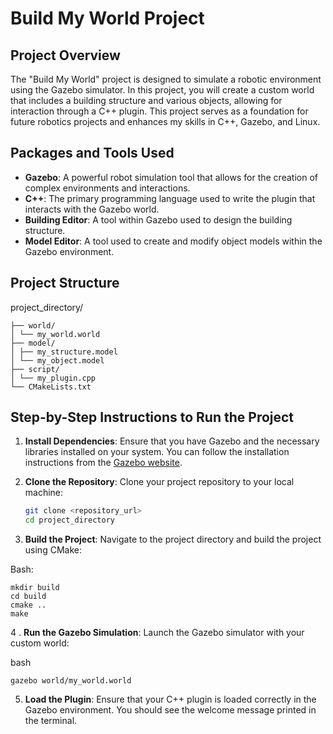 # Build My World Project

## Project Overview
The "Build My World" project is designed to simulate a robotic environment using the Gazebo simulator. In this project, you will create a custom world that includes a building structure and various objects, allowing for interaction through a C++ plugin. This project serves as a foundation for future robotics projects and enhances my skills in C++, Gazebo, and Linux.

## Packages and Tools Used
- **Gazebo**: A powerful robot simulation tool that allows for the creation of complex environments and interactions.
- **C++**: The primary programming language used to write the plugin that interacts with the Gazebo world.
- **Building Editor**: A tool within Gazebo used to design the building structure.
- **Model Editor**: A tool used to create and modify object models within the Gazebo environment.

## Project Structure
project_directory/

    ├── world/
    │ └── my_world.world 
    ├── model/ 
    │ ├── my_structure.model  
    │ └── my_object.model   
    ├── script/  
    │ └── my_plugin.cpp  
    └── CMakeLists.txt


## Step-by-Step Instructions to Run the Project

1. **Install Dependencies**:
   Ensure that you have Gazebo and the necessary libraries installed on your system. You can follow the installation instructions from the [Gazebo website](http://gazebosim.org/).

2. **Clone the Repository**:
   Clone your project repository to your local machine:
   ```bash
   git clone <repository_url>
   cd project_directory

3. **Build the Project**: 
Navigate to the project directory and build the project using CMake:

Bash:
  
    mkdir build
    cd build
    cmake ..
    make

4 . **Run the Gazebo Simulation**:
Launch the Gazebo simulator with your custom world:

bash

    gazebo world/my_world.world

5. **Load the Plugin**:
Ensure that your C++ plugin is loaded correctly in the Gazebo environment. You should see the welcome message printed in the terminal.
